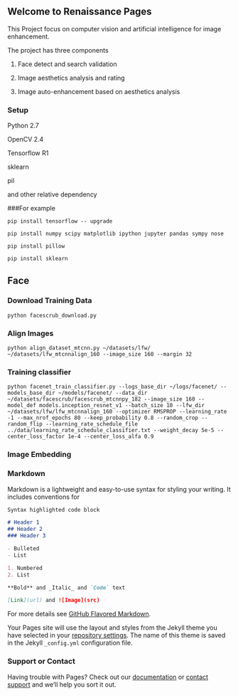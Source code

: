 ## Welcome to Renaissance Pages

This Project focus on computer vision and artificial intelligence for image enhancement.

The project has three components

1. Face detect and search validation

2. Image aesthetics analysis and rating

3. Image auto-enhancement based on aesthetics analysis


### Setup
Python 2.7

OpenCV 2.4

Tensorflow R1

sklearn

pil

and other relative dependency

###For example
```
pip install tensorflow -- upgrade

pip install numpy scipy matplotlib ipython jupyter pandas sympy nose

pip install pillow

pip install sklearn
```

## Face

### Download Training Data
```
python facescrub_download.py
```

### Align Images
```
python align_dataset_mtcnn.py ~/datasets/lfw/ ~/datasets/lfw_mtcnnalign_160 --image_size 160 --margin 32
```

### Training classifier
```
python facenet_train_classifier.py --logs_base_dir ~/logs/facenet/ --models_base_dir ~/models/facenet/ --data_dir ~/datasets/facescrub/facescrub_mtcnnpy_182 --image_size 160 --model_def models.inception_resnet_v1 --batch_size 10 --lfw_dir  ~/datasets/lfw/lfw_mtcnnalign_160 --optimizer RMSPROP --learning_rate -1 --max_nrof_epochs 80 --keep_probability 0.8 --random_crop --random_flip --learning_rate_schedule_file ../data/learning_rate_schedule_classifier.txt --weight_decay 5e-5 --center_loss_factor 1e-4 --center_loss_alfa 0.9
```

### Image Embedding


### Markdown

Markdown is a lightweight and easy-to-use syntax for styling your writing. It includes conventions for

```markdown
Syntax highlighted code block

# Header 1
## Header 2
### Header 3

- Bulleted
- List

1. Numbered
2. List

**Bold** and _Italic_ and `Code` text

[Link](url) and ![Image](src)
```

For more details see [GitHub Flavored Markdown](https://guides.github.com/features/mastering-markdown/).

Your Pages site will use the layout and styles from the Jekyll theme you have selected in your [repository settings](https://github.com/overwindows/renaissance/settings). The name of this theme is saved in the Jekyll `_config.yml` configuration file.

### Support or Contact

Having trouble with Pages? Check out our [documentation](https://help.github.com/categories/github-pages-basics/) or [contact support](https://github.com/contact) and we’ll help you sort it out.

